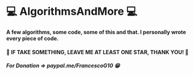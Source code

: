 # 💻 AlgorithmsAndMore 💻


**A few algorithms, some code, some of this and that. 
I personally wrote every piece of code.**


#### 🌟 IF TAKE SOMETHING, LEAVE ME AT LEAST ONE STAR, THANK YOU! 🌟


##### For Donation => paypal.me/FrancescoG10 😁
